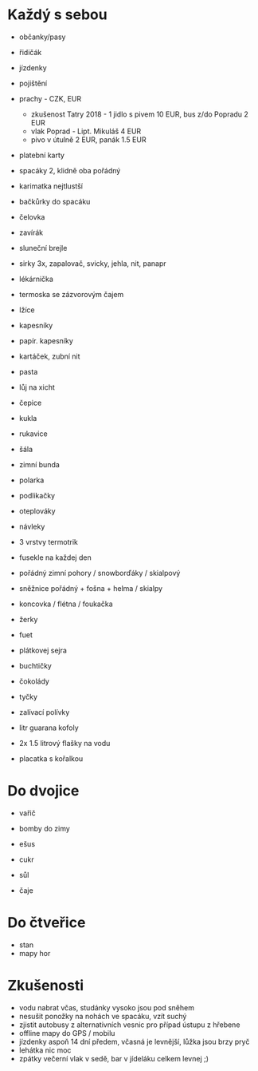 Každý s sebou
=============

* občanky/pasy
* řidičák
* jízdenky
* pojištění
* prachy - CZK, EUR
  * zkušenost Tatry 2018 - 1 jidlo s pivem 10 EUR, bus z/do Popradu 2 EUR
  * vlak Poprad - Lipt. Mikuláš 4 EUR
  * pivo v útulně 2 EUR, panák 1.5 EUR
* platební karty

* spacáky 2, klidně oba pořádný
* karimatka nejtlustší
* bačkůrky do spacáku
* čelovka
* zavírák
* sluneční brejle
* sirky 3x, zapalovač, svicky, jehla, nit, panapr
* lékárnička
* termoska se zázvorovým čajem
* lžíce

* kapesníky
* papír. kapesníky
* kartáček, zubní nit
* pasta
* lůj na xicht

* čepice
* kukla
* rukavice
* šála
* zimní bunda
* polarka
* podlikačky
* oteplováky
* návleky
* 3 vrstvy termotrik
* fusekle na každej den
* pořádný zimní pohory / snowborďáky / skialpový
* sněžnice pořádný + fošna + helma / skialpy

* koncovka / flétna / foukačka

* žerky
* fuet
* plátkovej sejra
* buchtičky
* čokolády
* tyčky
* zalívací polívky
* litr guarana kofoly
* 2x 1.5 litrový flašky na vodu
* placatka s kořalkou

Do dvojice
=========

* vařič
* bomby do zimy
* ešus

* cukr
* sůl
* čaje

Do čtveřice
===========

* stan
* mapy hor

Zkušenosti
==========

* vodu nabrat včas, studánky vysoko jsou pod sněhem
* nesušit ponožky na nohách ve spacáku, vzít suchý
* zjistit autobusy z alternativních vesnic pro případ ústupu z hřebene
* offline mapy do GPS / mobilu
* jízdenky aspoň 14 dní předem, včasná je levnější, lůžka jsou brzy pryč
* lehátka nic moc
* zpátky večerní vlak v sedě, bar v jídeláku celkem levnej ;)
